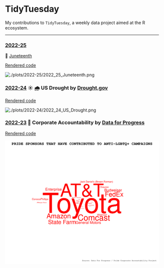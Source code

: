 # TidyTuesday

My contributions to `TidyTuesday`, a weekly data project aimed at the R ecosystem. 

***

### [2022-25](https://github.com/mvbloois/tidytuesday/tree/main/plots/2022-25)
🥇 [Juneteenth](https://isabella-b.com/blog/juneteenth-2020/)

[Rendered code](https://htmlpreview.github.io/?https://github.com/mvbloois/tidytuesday/blob/main/R/2022-25_juneteenth.html)

![./plots/2022-25/2022_25_Juneteenth.png](https://raw.githubusercontent.com/mvbloois/tidytuesday/main/plots/2022-25/2022_25_Juneteenth.png)

### [2022-24](https://github.com/mvbloois/tidytuesday/tree/main/plots/2022-24) ☀️ 🌧️ US Drought by [Drought.gov](https://www.drought.gov)

[Rendered code](https://htmlpreview.github.io/?https://github.com/mvbloois/tidytuesday/blob/main/R/2022-24_us_drought.html)

![./plots/2022-24/2022_24_US_Drought.png](https://raw.githubusercontent.com/mvbloois/tidytuesday/main/plots/2022-24/2022_24_US_Drought.png)


### [2022-23](https://github.com/mvbloois/tidytuesday/tree/main/plots/2022-23) 🌈  Corporate Accountability by [Data for Progress](https://www.dataforprogress.org)

[Rendered code](https://htmlpreview.github.io/?https://github.com/mvbloois/tidytuesday/blob/main/R/2022-23_pride_corporate_accountability_project.html)

![./plots/2022-23/2022_23_Pride_Corporate.png](https://raw.githubusercontent.com/mvbloois/tidytuesday/main/plots/2022-23/2022_23_Pride_Corporate.png)

